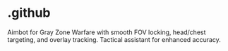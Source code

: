 # .github
Aimbot for Gray Zone Warfare with smooth FOV locking, head/chest targeting, and overlay tracking. Tactical assistant for enhanced accuracy.

